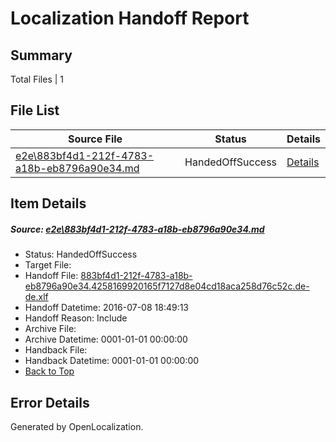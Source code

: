 # <a name='report-top'></a> Localization Handoff Report

## Summary
 Total Files | 1

## File List
 Source File | Status | Details 
 ----------- | ------ | ------- 
 [e2e\883bf4d1-212f-4783-a18b-eb8796a90e34.md](https://github.com/OpenLocalizationTestOrg/oltest/blob/dbc19f57182bcdb5b8996c64fb28aa3404b54e81/e2e/883bf4d1-212f-4783-a18b-eb8796a90e34.md) | HandedOffSuccess | [Details](#d2d123a4475f9471622481df4ec609a1d8af0f8d1)

## Item Details
##### <a name='d2d123a4475f9471622481df4ec609a1d8af0f8d1'></a> Source: [e2e\883bf4d1-212f-4783-a18b-eb8796a90e34.md](https://github.com/OpenLocalizationTestOrg/oltest/blob/dbc19f57182bcdb5b8996c64fb28aa3404b54e81/e2e/883bf4d1-212f-4783-a18b-eb8796a90e34.md)
* Status: HandedOffSuccess
* Target File: 
* Handoff File: [883bf4d1-212f-4783-a18b-eb8796a90e34.4258169920165f7127d8e04cd18aca258d76c52c.de-de.xlf](https://github.com/OpenLocalizationTestOrg/olhandoff-e2e/blob/f17c74751307a3679a08e7ed1ada6e4534a71692/ol-handoff/OpenLocalizationTestOrg/oltest-dede-fly/ci/ht/883bf4d1-212f-4783-a18b-eb8796a90e34.4258169920165f7127d8e04cd18aca258d76c52c.de-de.xlf)
* Handoff Datetime: 2016-07-08 18:49:13
* Handoff Reason: Include
* Archive File: 
* Archive Datetime: 0001-01-01 00:00:00
* Handback File: 
* Handback Datetime: 0001-01-01 00:00:00
* [Back to Top](#report-top)


## Error Details

Generated by OpenLocalization.
